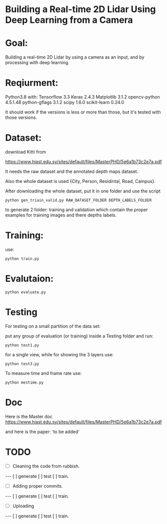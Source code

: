 # Building a Real-time 2D Lidar Using Deep Learning from a Camera

# Goal:
Building a real-time 2D Lidar by using a camera as an input, and by processing with deep learning.

# Reqiurment:
Python3.8 with:
Tensorflow 3.3
Keras 2.4.3
Matplotlib 3.1.2
opencv-python 4.5.1.48
python-gflags 3.1.2
scipy 1.6.0
scikit-learn 0.24.0

It should work if the versions is less or more than those, but it's tested with those versions.

# Dataset:
download Kitti from

https://www.hiast.edu.sy/sites/default/files/MasterPHD/5e6a1b73c2e7a.pdf

It needs the raw dataset and the annotated depth maps dataset.

Also the whole dataset is used {City, Person, Residintal, Road, Campus}.

After downloading the whole dataset, put it in one folder and use the script
```
python gen_triain_valid.py RAW_DATASET_FOLDER DEPTH_LABELS_FOLDER
```

to generate 2 folder: training and validation which contain the proper examples for training images and there depths labels.

# Training:
use:
```
python train.py
```

# Evalutaion:
```
python evaluate.py
```

# Testing
For testing on a small partition of the data set:

put any group of evaluation (or training) inside a Testing folder and run:
```
python test1.py
```

for a single view, while for showing the 3 layers use:
```
python test3.py
```

To measure time and frame rate use:
```
python mestime.py
```

# Doc
Here is the Master doc
https://www.hiast.edu.sy/sites/default/files/MasterPHD/5e6a1b73c2e7a.pdf

and here is the paper:
'to be added'

# TODO
- [ ] Cleaning the code from rubbish.

--- [ ] generate  [ ] test [ ] train.

- [ ] Adding proper commits.

--- [ ] generate  [ ] test [ ] train.

- [ ] Uploading

--- [ ] generate  [ ] test [ ] train.




